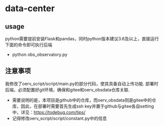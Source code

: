 # data-center
## usage
python需要提前安装Flask和pandas，同时python版本建议3.6及以上，直接运行下面的命令即可执行后端
- python obs_observatory.py

## 注意事项
我修改了oerv_script/script/main.py的部分代码，使其具备自动上传功能.
部署时后端，必须配置好git环境，确保和gitee和oerv_obsdata仓库关联.
- 需要说明的是，本项目是github中的仓库，而oerv_obsdata则是gitee中的仓库，因此，在部署时需要首先生成ssh key并置于github与gitee各自setting中，详见：https://todebug.com/tips/
- 记得修改oerv_script/script/constant.py中的信息